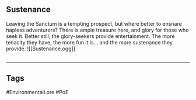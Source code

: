 ## Sustenance
Leaving the Sanctum is a tempting prospect, but where better to ensnare hapless adventurers? There is ample treasure here, and glory for those who seek it. Better still, the glory-seekers provide entertainment. The more tenacity they have, the more fun it is... and the more sustenance they provide.
![[Sustenance.ogg]]

##
---
## Tags
#EnvironmentalLore 
#PoE